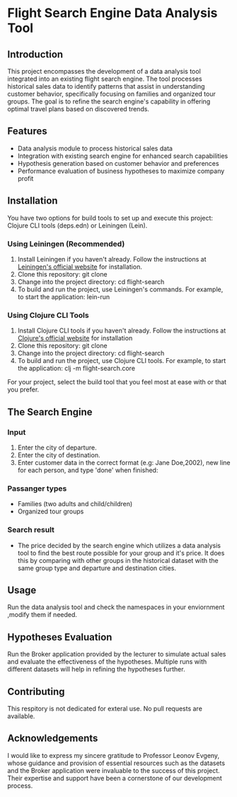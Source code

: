 # Flight Search Engine Data Analysis Tool

## Introduction
This project encompasses the development of a data analysis tool integrated into an existing flight search engine. The tool processes historical sales data to identify patterns that assist in understanding customer behavior, specifically focusing on families and organized tour groups. The goal is to refine the search engine's capability in offering optimal travel plans based on discovered trends.

## Features
- Data analysis module to process historical sales data
- Integration with existing search engine for enhanced search capabilities
- Hypothesis generation based on customer behavior and preferences
- Performance evaluation of business hypotheses to maximize company profit

## Installation

You have two options for build tools to set up and execute this project: Clojure CLI tools (deps.edn) or Leiningen (Lein).

### Using Leiningen (Recommended)

1. Install Leiningen if you haven't already. Follow the instructions at [Leiningen's official website](https://leiningen.org/#install) for installation.
2. Clone this repository: git clone
3. Change into the project directory: cd flight-search
4. To build and run the project, use Leiningen's commands. For example, to start the application: lein-run

### Using Clojure CLI Tools

1. Install Clojure CLI tools if you haven't already. Follow the instructions at [Clojure's official website](https://clojure.org/guides/getting_started) for installation
2. Clone this repository: git clone
3. Change into the project directory: cd flight-search
4. To build and run the project, use Clojure CLI tools. For example, to start the application: clj -m flight-search.core

For your project, select the build tool that you feel most at ease with or that you prefer.


## The Search Engine

### Input
1. Enter the city of departure.
2. Enter the city of destination.
3. Enter customer data in the correct format (e.g: Jane Doe,2002), new line for each person, and type 'done' when finished:

### Passanger types
* Families (two adults and child/children)
* Organized tour groups

### Search result
* The price decided by the search engine which utilizes a data analysis tool to find the best route possible for your group and it's price. It does this by comparing with other groups in the historical dataset with the same group type and departure and destination cities.

## Usage

Run the data analysis tool and check the namespaces in your enviornment ,modify them if needed. 

## Hypotheses Evaluation
Run the Broker application provided by the lecturer to simulate actual sales and evaluate the effectiveness of the hypotheses. Multiple runs with different datasets will help in refining the hypotheses further.

## Contributing

This respitory is not dedicated for exteral use. No pull requests are available.


## Acknowledgements

I would like to express my sincere gratitude to Professor Leonov Evgeny, whose guidance and provision of essential resources such as the datasets and the Broker application were invaluable to the success of this project. Their expertise and support have been a cornerstone of our development process.
